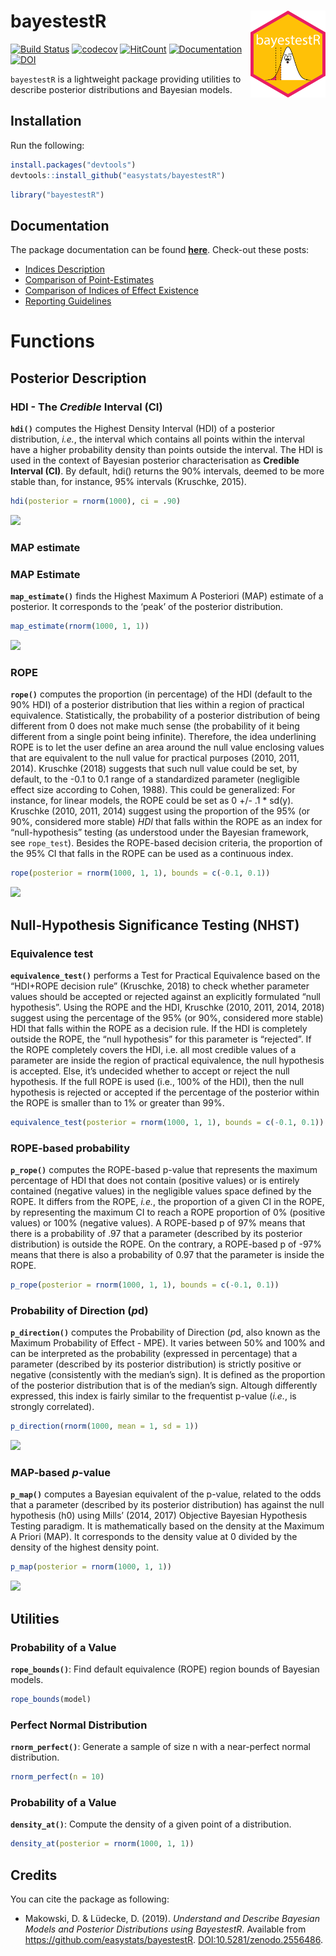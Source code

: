 
# bayestestR <img src='man/figures/logo.png' align="right" height="139" />

[![Build
Status](https://travis-ci.org/easystats/bayestestR.svg?branch=master)](https://travis-ci.org/easystats/bayestestR)
[![codecov](https://codecov.io/gh/easystats/bayestestR/branch/master/graph/badge.svg)](https://codecov.io/gh/easystats/bayestestR)
[![HitCount](http://hits.dwyl.io/easystats/bayestestR.svg)](http://hits.dwyl.io/easystats/bayestestR)
[![Documentation](https://img.shields.io/badge/documentation-bayestestR-orange.svg?colorB=E91E63)](https://easystats.github.io/bayestestR/)
[![DOI](https://zenodo.org/badge/165641861.svg)](https://zenodo.org/badge/latestdoi/165641861)

`bayestestR` is a lightweight package providing utilities to describe
posterior distributions and Bayesian models.

## Installation

Run the following:

``` r
install.packages("devtools")
devtools::install_github("easystats/bayestestR")
```

``` r
library("bayestestR")
```

## Documentation

The package documentation can be found
[**here**](https://easystats.github.io/bayestestR/). Check-out these
posts:

  - [Indices
    Description](https://easystats.github.io/bayestestR/articles/IndicesDescription.html)
  - [Comparison of
    Point-Estimates](https://easystats.github.io/bayestestR/articles/2_IndicesEstimationComparison.html)
  - [Comparison of Indices of Effect
    Existence](https://easystats.github.io/bayestestR/articles/3_IndicesExistenceComparison.html)
  - [Reporting
    Guidelines](https://easystats.github.io/bayestestR/articles/4_Guidelines.html)

# Functions

## Posterior Description

### HDI - The *Credible* Interval (CI)

**`hdi()`** computes the Highest Density Interval (HDI) of a posterior
distribution, *i.e.*, the interval which contains all points within the
interval have a higher probability density than points outside the
interval. The HDI is used in the context of Bayesian posterior
characterisation as **Credible Interval (CI)**. By default, hdi()
returns the 90% intervals, deemed to be more stable than, for instance,
95% intervals (Kruschke,
2015).

``` r
hdi(posterior = rnorm(1000), ci = .90)
```

![](https://easystats.github.io/bayestestR/articles/IndicesDescription_files/figure-html/unnamed-chunk-3-1.png)

### MAP estimate

### MAP Estimate

**`map_estimate()`** finds the Highest Maximum A Posteriori (MAP)
estimate of a posterior. It corresponds to the ‘peak’ of the posterior
distribution.

``` r
map_estimate(rnorm(1000, 1, 1))
```

![](https://easystats.github.io/bayestestR/articles/IndicesDescription_files/figure-html/unnamed-chunk-5-1.png)

### ROPE

**`rope()`** computes the proportion (in percentage) of the HDI (default
to the 90% HDI) of a posterior distribution that lies within a region of
practical equivalence. Statistically, the probability of a posterior
distribution of being different from 0 does not make much sense (the
probability of it being different from a single point being infinite).
Therefore, the idea underlining ROPE is to let the user define an area
around the null value enclosing values that are equivalent to the null
value for practical purposes (2010, 2011, 2014). Kruschke (2018)
suggests that such null value could be set, by default, to the -0.1 to
0.1 range of a standardized parameter (negligible effect size according
to Cohen, 1988). This could be generalized: For instance, for linear
models, the ROPE could be set as 0 +/- .1 \* sd(y). Kruschke (2010,
2011, 2014) suggest using the proportion of the 95% (or 90%, considered
more stable) *HDI* that falls within the ROPE as an index for
“null-hypothesis” testing (as understood under the Bayesian framework,
see `rope_test`). Besides the ROPE-based decision criteria, the
proportion of the 95% CI that falls in the ROPE can be used as a
continuous
index.

``` r
rope(posterior = rnorm(1000, 1, 1), bounds = c(-0.1, 0.1))
```

![](https://easystats.github.io/bayestestR/articles/IndicesDescription_files/figure-html/unnamed-chunk-7-1.png)

## Null-Hypothesis Significance Testing (NHST)

### Equivalence test

**`equivalence_test()`** performs a Test for Practical Equivalence based
on the “HDI+ROPE decision rule” (Kruschke, 2018) to check whether
parameter values should be accepted or rejected against an explicitly
formulated “null hypothesis”. Using the ROPE and the HDI, Kruschke
(2010, 2011, 2014, 2018) suggest using the percentage of the 95% (or
90%, considered more stable) HDI that falls within the ROPE as a
decision rule. If the HDI is completely outside the ROPE, the “null
hypothesis” for this parameter is “rejected”. If the ROPE completely
covers the HDI, i.e. all most credible values of a parameter are inside
the region of practical equivalence, the null hypothesis is accepted.
Else, it’s undecided whether to accept or reject the null hypothesis. If
the full ROPE is used (i.e., 100% of the HDI), then the null hypothesis
is rejected or accepted if the percentage of the posterior within the
ROPE is smaller than to 1% or greater than 99%.

``` r
equivalence_test(posterior = rnorm(1000, 1, 1), bounds = c(-0.1, 0.1))
```

### ROPE-based probability

**`p_rope()`** computes the ROPE-based p-value that represents the
maximum percentage of HDI that does not contain (positive values) or is
entirely contained (negative values) in the negligible values space
defined by the ROPE. It differs from the ROPE, *i.e.*, the proportion of
a given CI in the ROPE, by representing the maximum CI to reach a ROPE
proportion of 0% (positive values) or 100% (negative values). A
ROPE-based p of 97% means that there is a probability of .97 that a
parameter (described by its posterior distribution) is outside the ROPE.
On the contrary, a ROPE-based p of -97% means that there is also a
probability of 0.97 that the parameter is inside the ROPE.

``` r
p_rope(posterior = rnorm(1000, 1, 1), bounds = c(-0.1, 0.1))
```

### Probability of Direction (*p*d)

**`p_direction()`** computes the Probability of Direction (*p*d, also
known as the Maximum Probability of Effect - MPE). It varies between 50%
and 100% and can be interpreted as the probability (expressed in
percentage) that a parameter (described by its posterior distribution)
is strictly positive or negative (consistently with the median’s sign).
It is defined as the proportion of the posterior distribution that is of
the median’s sign. Altough differently expressed, this index is fairly
similar to the frequentist p-value (*i.e.*, is strongly
correlated).

``` r
p_direction(rnorm(1000, mean = 1, sd = 1))
```

![](https://easystats.github.io/bayestestR/articles/IndicesDescription_files/figure-html/unnamed-chunk-11-1.png)

### MAP-based *p*-value

**`p_map()`** computes a Bayesian equivalent of the p-value, related to
the odds that a parameter (described by its posterior distribution) has
against the null hypothesis (h0) using Mills’ (2014, 2017) Objective
Bayesian Hypothesis Testing paradigm. It is mathematically based on the
density at the Maximum A Priori (MAP). It corresponds to the density
value at 0 divided by the density of the highest density
point.

``` r
p_map(posterior = rnorm(1000, 1, 1))
```

![](https://easystats.github.io/bayestestR/articles/IndicesDescription_files/figure-html/unnamed-chunk-13-1.png)

## Utilities

### Probability of a Value

**`rope_bounds()`**: Find default equivalence (ROPE) region bounds of
Bayesian models.

``` r
rope_bounds(model)
```

### Perfect Normal Distribution

**`rnorm_perfect()`**: Generate a sample of size n with a near-perfect
normal distribution.

``` r
rnorm_perfect(n = 10)
```

### Probability of a Value

**`density_at()`**: Compute the density of a given point of a
distribution.

``` r
density_at(posterior = rnorm(1000, 1, 1))
```

## Credits

You can cite the package as following:

  - Makowski, D. & Lüdecke, D. (2019). *Understand and Describe Bayesian
    Models and Posterior Distributions using BayestestR*. Available from
    <https://github.com/easystats/bayestestR>.
    <DOI:10.5281/zenodo.2556486>.
